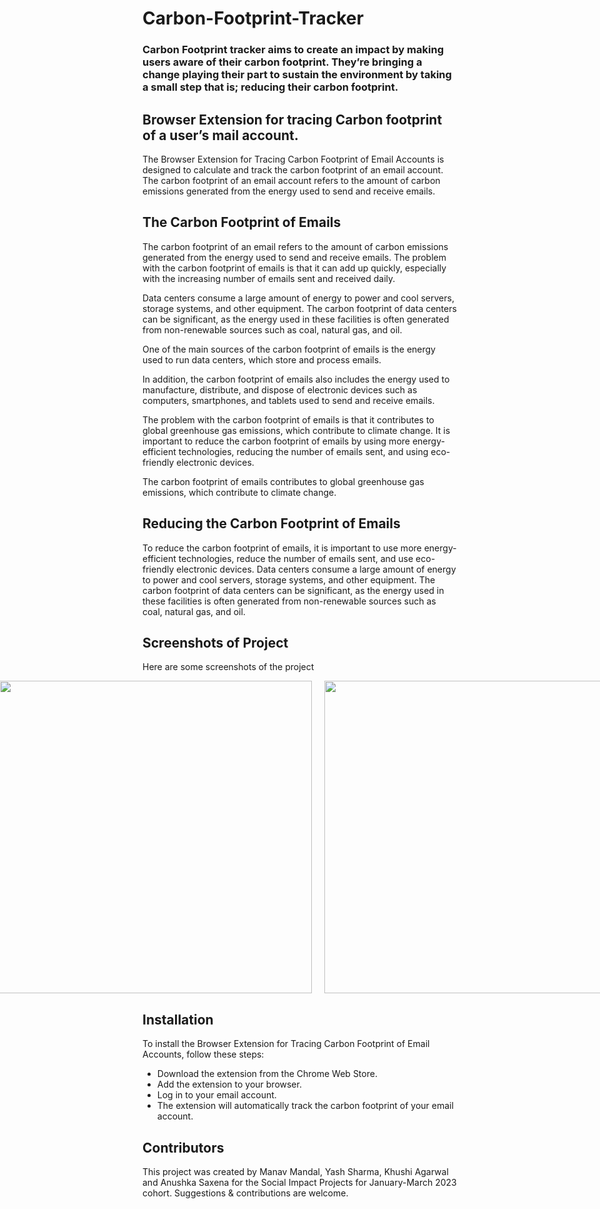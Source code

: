 # Carbon-Footprint-Tracker
### Carbon Footprint tracker aims to create an impact by making users aware of their carbon footprint. They’re bringing a change playing their part to sustain the environment by taking a small step that is; reducing their carbon footprint.

## Browser Extension for tracing Carbon footprint of a user’s mail account. 

The Browser Extension for Tracing Carbon Footprint of Email Accounts is designed to calculate and track the carbon footprint of an email account. The carbon footprint of an email account refers to the amount of carbon emissions generated from the energy used to send and receive emails.

## The Carbon Footprint of Emails
The carbon footprint of an email refers to the amount of carbon emissions generated from the energy used to send and receive emails. The problem with the carbon footprint of emails is that it can add up quickly, especially with the increasing number of emails sent and received daily.

Data centers consume a large amount of energy to power and cool servers, storage systems, and other equipment. The carbon footprint of data centers can be significant, as the energy used in these facilities is often generated from non-renewable sources such as coal, natural gas, and oil.

One of the main sources of the carbon footprint of emails is the energy used to run data centers, which store and process emails.

In addition, the carbon footprint of emails also includes the energy used to manufacture, distribute, and dispose of electronic devices such as computers, smartphones, and tablets used to send and receive emails.

The problem with the carbon footprint of emails is that it contributes to global greenhouse gas emissions, which contribute to climate change. It is important to reduce the carbon footprint of emails by using more energy-efficient technologies, reducing the number of emails sent, and using eco-friendly electronic devices.

The carbon footprint of emails contributes to global greenhouse gas emissions, which contribute to climate change.

## Reducing the Carbon Footprint of Emails
To reduce the carbon footprint of emails, it is important to use more energy-efficient technologies, reduce the number of emails sent, and use eco-friendly electronic devices. Data centers consume a large amount of energy to power and cool servers, storage systems, and other equipment. The carbon footprint of data centers can be significant, as the energy used in these facilities is often generated from non-renewable sources such as coal, natural gas, and oil.

## Screenshots of Project
Here are some screenshots of the project
<div style="display:flex;justify-content:center;">
    <img src="https://user-images.githubusercontent.com/77577005/224461317-207aaf72-a66e-4e95-86a4-86b4ba36c93b.png" width="500" height="500" style="margin-right:10px;">
    <img src="https://user-images.githubusercontent.com/77577005/224461712-f2e69348-9b37-481d-911f-7072e9e35798.png" width="443" height="500" style="margin-left:10px;">
</div>


## Installation
To install the Browser Extension for Tracing Carbon Footprint of Email Accounts, follow these steps:

* Download the extension from the Chrome Web Store.
* Add the extension to your browser.
* Log in to your email account.
* The extension will automatically track the carbon footprint of your email account.

## Contributors
This project was created by Manav Mandal, Yash Sharma, Khushi Agarwal and Anushka Saxena for the Social Impact Projects for January-March 2023 cohort. Suggestions & contributions are welcome.





